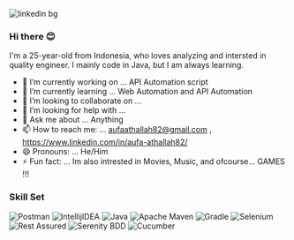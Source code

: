 ![linkedin bg](https://user-images.githubusercontent.com/64890776/190173291-f2435c12-5d79-42de-a728-2aeaaf853312.jpg)

### Hi there 😊
I'm a 25-year-old from Indonesia, who loves analyzing and intersted in quality engineer. I mainly code in Java, but I am always learning.

- 🔭 I’m currently working on ... API Automation script
- 🌱 I’m currently learning ... Web Automation and API Automation
- 👯 I’m looking to collaborate on ...
- 🤔 I’m looking for help with ...
- 💬 Ask me about ... Anything
- 📫 How to reach me: ... aufaathallah82@gmail.com , https://www.linkedin.com/in/aufa-athallah82/
- 😄 Pronouns: ... He/Him
- ⚡ Fun fact: ... Im also intrested in Movies, Music, and ofcourse... GAMES !!!

### Skill Set
![Postman](https://img.shields.io/badge/Postman-FF6C37?style=for-the-badge&logo=postman&logoColor=white)
![IntellijIDEA](https://img.shields.io/badge/IntelliJIDEA-000000.svg?style=for-the-badge&logo=intellij-idea&logoColor=white)
![Java](https://img.shields.io/badge/java-%23ED8B00.svg?style=for-the-badge&logo=java&logoColor=white)
![Apache Maven](https://img.shields.io/badge/Apache%20Maven-C71A36?style=for-the-badge&logo=Apache%20Maven&logoColor=white)
![Gradle](https://img.shields.io/badge/Gradle-02303A.svg?style=for-the-badge&logo=Gradle&logoColor=white)
![Selenium](https://img.shields.io/badge/-selenium-%43B02A?style=for-the-badge&logo=selenium&logoColor=white)
![Rest Assured](https://img.shields.io/badge/-rest%20assured-000000?style=for-the-badge&logoColor=black)
![Serenity BDD](https://img.shields.io/badge/-serenit%20ybdd-16a67a?style=for-the-badge&logoColor=black)
![Cucumber](https://img.shields.io/badge/-cucumber-4bc47b?style=for-the-badge&logoColor=black)
